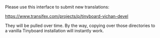 Please use this interface to submit new translations:

https://www.transifex.com/projects/p/tinyboard-vichan-devel

They will be pulled over time. By the way, copying over those directories
to a vanilla Tinyboard installation will instantly work.
